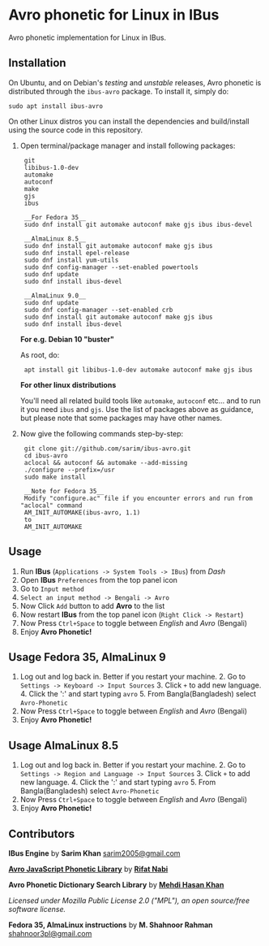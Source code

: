 # Avro phonetic for Linux in IBus
Avro phonetic implementation for Linux in IBus.

## Installation

On Ubuntu, and on Debian's *testing* and *unstable* releases, Avro phonetic
is distributed through the `ibus-avro` package. To install it, simply do:

	sudo apt install ibus-avro

On other Linux distros you can install the dependencies and build/install
using the source code in this repository.

1. Open terminal/package manager and install following packages:

		git
		libibus-1.0-dev
		automake
		autoconf
		make
		gjs
		ibus

		__For Fedora 35__
		sudo dnf install git automake autoconf make gjs ibus ibus-devel

		__AlmaLinux 8.5__
		sudo dnf install git automake autoconf make gjs ibus
		sudo dnf install epel-release
		sudo dnf install yum-utils
		sudo dnf config-manager --set-enabled powertools
		sudo dnf update
		sudo dnf install ibus-devel

		__AlmaLinux 9.0__
		sudo dnf update
		sudo dnf config-manager --set-enabled crb
		sudo dnf install git automake autoconf make gjs ibus
		sudo dnf install ibus-devel


    __For e.g. Debian 10 "buster"__

    As root, do:

		apt install git libibus-1.0-dev automake autoconf make gjs ibus



    __For other linux distributions__

    You'll need all related build tools like `automake`, `autoconf` etc...
    and to run it you need `ibus` and `gjs`. Use the list of packages above
    as guidance, but please note that some packages may have other names.

2. Now give the following commands step-by-step:

		git clone git://github.com/sarim/ibus-avro.git
		cd ibus-avro
		aclocal && autoconf && automake --add-missing
		./configure --prefix=/usr
		sudo make install

		__Note for Fedora 35__
		Modify "configure.ac" file if you encounter errors and run from "aclocal" command
		AM_INIT_AUTOMAKE(ibus-avro, 1.1)
		to
		AM_INIT_AUTOMAKE



## Usage
 1. Run __IBus__ (`Applications -> System Tools -> IBus`) from _Dash_
 2. Open __IBus__ `Preferences` from the top panel icon  
 3. Go to `Input method`
 4. `Select an input method -> Bengali -> Avro`
 5. Now Click `Add` button to add __Avro__ to the list
 6. Now restart __IBus__ from the top panel icon (`Right Click -> Restart`)
 7. Now Press `Ctrl+Space` to toggle between _English_ and _Avro_ (Bengali)
 8. Enjoy __Avro Phonetic!__

## Usage Fedora 35, AlmaLinux 9
  1. Log out and log back in. Better if you restart your machine.
	2. Go to `Settings -> Keyboard -> Input Sources`
	3. Click `+` to add new language.
	4. Click the ':' and start typing `avro`
	5. From Bangla(Bangladesh) select `Avro-Phonetic`
  6. Now Press `Ctrl+Space` to toggle between _English_ and _Avro_ (Bengali)
  7. Enjoy __Avro Phonetic!__

## Usage AlmaLinux 8.5
  1. Log out and log back in. Better if you restart your machine.
	2. Go to `Settings -> Region and Language -> Input Sources`
	3. Click `+` to add new language.
	4. Click the ':' and start typing `avro`
	5. From Bangla(Bangladesh) select `Avro-Phonetic`
  6. Now Press `Ctrl+Space` to toggle between _English_ and _Avro_ (Bengali)
  7. Enjoy __Avro Phonetic!__




## Contributors

__IBus Engine__ by __Sarim Khan__ <sarim2005@gmail.com>

[__Avro JavaScript Phonetic Library__](https://github.com/torifat/jsAvroPhonetic) by [__Rifat Nabi__](https://github.com/torifat)

__Avro Phonetic Dictionary Search Library__ by [__Mehdi Hasan Khan__](https://github.com/omicronlab)

_Licensed under Mozilla Public License 2.0 ("MPL"), an open source/free software license._

__Fedora 35, AlmaLinux instructions__ by __M. Shahnoor Rahman__ <shahnoor3pl@gmail.com>
